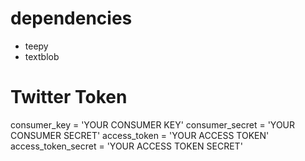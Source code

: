 # dependencies 
* teepy
* textblob

# Twitter Token
consumer_key = 'YOUR CONSUMER KEY'
consumer_secret = 'YOUR CONSUMER SECRET'
access_token = 'YOUR ACCESS TOKEN'
access_token_secret = 'YOUR ACCESS TOKEN SECRET'

